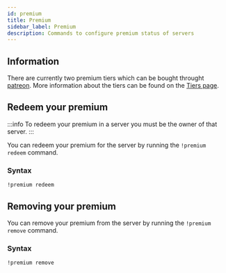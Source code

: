 ```yaml
---
id: premium
title: Premium
sidebar_label: Premium
description: Commands to configure premium status of servers
---
```


## Information

There are currently two premium tiers which can be bought throught [patreon](https://patreon.com/rowifi). More information about the tiers can be found on the [Tiers page](https://docs.rowifi.now.sh/tiers).

## Redeem your premium

:::info
To redeem your premium in a server you must be the owner of that server.
:::

You can redeem your premium for the server by running the `!premium redeem` command.

### Syntax

```text
!premium redeem
```

## Removing your premium

You can remove your premium from the server by running the `!premium remove` command.

### Syntax

```text
!premium remove
```
